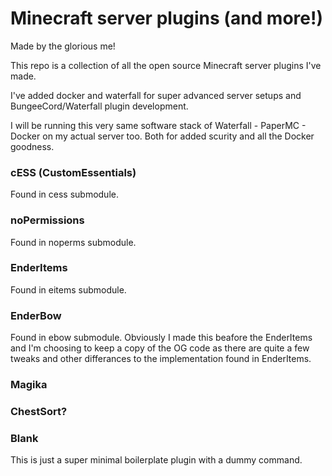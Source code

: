 # Minecraft server plugins (and more!)
Made by the glorious me!

This repo is a collection of all the open source Minecraft server plugins I've made.

I've added docker and waterfall for super advanced server setups and BungeeCord/Waterfall plugin development.

I will be running this very same software stack of Waterfall - PaperMC - Docker on my actual server too. Both for added scurity and all the Docker goodness.

### cESS (CustomEssentials)
Found in cess submodule.

### noPermissions
Found in noperms submodule.

### EnderItems
Found in eitems submodule.

### EnderBow
Found in ebow submodule.
Obviously I made this beafore the EnderItems and I'm choosing to keep a copy of the OG code as there are quite a few tweaks and other differances to the implementation found in EnderItems.

### Magika

### ChestSort?

### Blank
This is just a super minimal boilerplate plugin with a dummy command.
